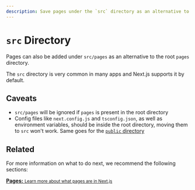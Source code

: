 ```yaml
---
description: Save pages under the `src` directory as an alternative to the root `pages` directory.
---
```


# `src` Directory

Pages can also be added under `src/pages` as an alternative to the root `pages` directory.

The `src` directory is very common in many apps and Next.js supports it by default.

## Caveats

- `src/pages` will be ignored if `pages` is present in the root directory
- Config files like `next.config.js` and `tsconfig.json`, as well as environment variables, should be inside the root directory, moving them to `src` won't work. Same goes for the [`public` directory](/docs/basic-features/static-file-serving)

## Related

For more information on what to do next, we recommend the following sections:

<div class="card">
  <a href="/docs/basic-features/pages">
    <b>Pages:</b>
    <small>Learn more about what pages are in Next.js</small>
  </a>
</div>
